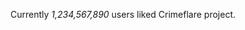 [//]: # (please do not edit 'Currently ')

Currently _1,234,567,890_ users liked Crimeflare project.